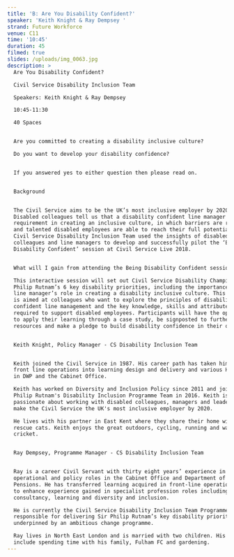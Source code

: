 ```yaml
---
title: 'B: Are You Disability Confident?'
speaker: 'Keith Knight & Ray Dempsey '
strand: Future Workforce
venue: C11
time: '10:45'
duration: 45
filmed: true
slides: /uploads/img_0063.jpg
description: >
  Are You Disability Confident?

  Civil Service Disability Inclusion Team

  Speakers: Keith Knight & Ray Dempsey 

  10:45-11:30

  40 Spaces


  Are you committed to creating a disability inclusive culture?

  Do you want to develop your disability confidence?


  If you answered yes to either question then please read on.


  Background


  The Civil Service aims to be the UK’s most inclusive employer by 2020.
  Disabled colleagues tell us that a disability confident line manager is a key
  requirement in creating an inclusive culture, in which barriers are removed
  and talented disabled employees are able to reach their full potential. The
  Civil Service Disability Inclusion Team used the insights of disabled
  colleagues and line managers to develop and successfully pilot the ‘Being
  Disability Confident’ session at Civil Service Live 2018.


  What will I gain from attending the Being Disability Confident session?

  This interactive session will set out Civil Service Disability Champion Sir
  Philip Rutnam’s 6 key disability priorities, including the importance of the
  line manager’s role in creating a disability inclusive culture. This session
  is aimed at colleagues who want to explore the principles of disability
  confident line management and the key knowledge, skills and attributes
  required to support disabled employees. Participants will have the opportunity
  to apply their learning through a case study, be signposted to further
  resources and make a pledge to build disability confidence in their own team.


  Keith Knight, Policy Manager - CS Disability Inclusion Team


  Keith joined the Civil Service in 1987. His career path has taken him from
  front line operations into learning design and delivery and various HR roles
  in DWP and the Cabinet Office. 

  Keith has worked on Diversity and Inclusion Policy since 2011 and joined Sir
  Philip Rutnam's Disability Inclusion Programme Team in 2016. Keith is
  passionate about working with disabled colleagues, managers and leaders to
  make the Civil Service the UK's most inclusive employer by 2020. 

  He lives with his partner in East Kent where they share their home with 5
  rescue cats. Keith enjoys the great outdoors, cycling, running and watching
  cricket.


  Ray Dempsey, Programme Manager - CS Disability Inclusion Team


  Ray is a career Civil Servant with thirty eight years’ experience in
  operational and policy roles in the Cabinet Office and Department of Work and
  Pensions. He has transferred learning acquired in front-line operational roles
  to enhance experience gained in specialist profession roles including
  consultancy, learning and diversity and inclusion. 

  He is currently the Civil Service Disability Inclusion Team Programme Manager,
  responsible for delivering Sir Philip Rutnam’s key disability priorities,
  underpinned by an ambitious change programme.

  Ray lives in North East London and is married with two children. His interests
  include spending time with his family, Fulham FC and gardening.
---
```


